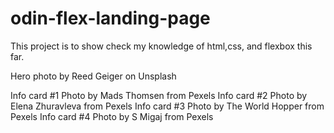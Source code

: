 # odin-flex-landing-page
 This project is to show check my knowledge of html,css, and flexbox this far.

 Hero photo by Reed Geiger on Unsplash

 Info card #1 Photo by Mads Thomsen from Pexels
 Info card #2 Photo by Elena Zhuravleva from Pexels
 Info card #3 Photo by The World Hopper from Pexels
 Info card #4 Photo by S Migaj from Pexels